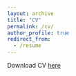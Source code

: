 ```yaml
---
layout: archive
title: "CV"
permalink: /cv/
author_profile: true
redirect_from:
  - /resume
---
```


Download CV [here]("https://michailchatzianastasis.github.io/files/cv.pdf")
